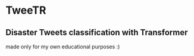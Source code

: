 # TweeTR
## Disaster Tweets classification with Transformer
made only for my own educational purposes :) 

